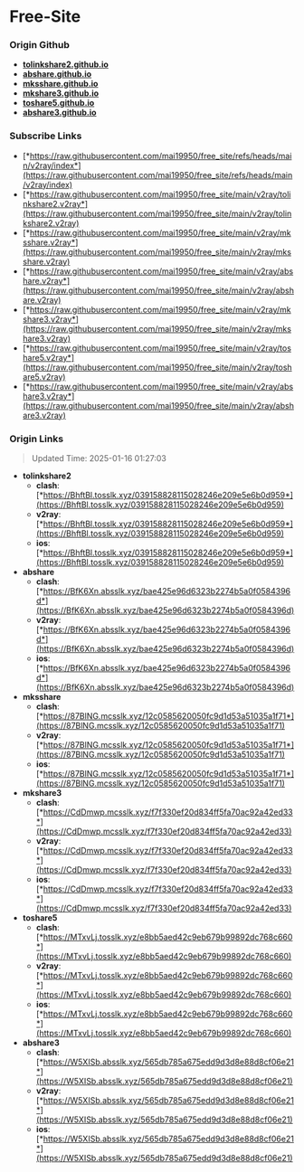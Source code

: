 # Free-Site

### Origin Github

- [**tolinkshare2.github.io**](https://github.com/tolinkshare2/tolinkshare2.github.io)
- [**abshare.github.io**](https://github.com/abshare/abshare.github.io)
- [**mksshare.github.io**](https://github.com/mksshare/mksshare.github.io)
- [**mkshare3.github.io**](https://github.com/mkshare3/mkshare3.github.io)
- [**toshare5.github.io**](https://github.com/toshare5/toshare5.github.io)
- [**abshare3.github.io**](https://github.com/abshare3/abshare3.github.io)

### Subscribe Links

- [*https://raw.githubusercontent.com/mai19950/free_site/refs/heads/main/v2ray/index*](https://raw.githubusercontent.com/mai19950/free_site/refs/heads/main/v2ray/index)
- [*https://raw.githubusercontent.com/mai19950/free_site/main/v2ray/tolinkshare2.v2ray*](https://raw.githubusercontent.com/mai19950/free_site/main/v2ray/tolinkshare2.v2ray)
- [*https://raw.githubusercontent.com/mai19950/free_site/main/v2ray/mksshare.v2ray*](https://raw.githubusercontent.com/mai19950/free_site/main/v2ray/mksshare.v2ray)
- [*https://raw.githubusercontent.com/mai19950/free_site/main/v2ray/abshare.v2ray*](https://raw.githubusercontent.com/mai19950/free_site/main/v2ray/abshare.v2ray)
- [*https://raw.githubusercontent.com/mai19950/free_site/main/v2ray/mkshare3.v2ray*](https://raw.githubusercontent.com/mai19950/free_site/main/v2ray/mkshare3.v2ray)
- [*https://raw.githubusercontent.com/mai19950/free_site/main/v2ray/toshare5.v2ray*](https://raw.githubusercontent.com/mai19950/free_site/main/v2ray/toshare5.v2ray)
- [*https://raw.githubusercontent.com/mai19950/free_site/main/v2ray/abshare3.v2ray*](https://raw.githubusercontent.com/mai19950/free_site/main/v2ray/abshare3.v2ray)

### Origin Links

> Updated Time: 2025-01-16 01:27:03

- **tolinkshare2**
  - **clash**: [*https://BhftBl.tosslk.xyz/039158828115028246e209e5e6b0d959*](https://BhftBl.tosslk.xyz/039158828115028246e209e5e6b0d959)
  - **v2ray**: [*https://BhftBl.tosslk.xyz/039158828115028246e209e5e6b0d959*](https://BhftBl.tosslk.xyz/039158828115028246e209e5e6b0d959)
  - **ios**: [*https://BhftBl.tosslk.xyz/039158828115028246e209e5e6b0d959*](https://BhftBl.tosslk.xyz/039158828115028246e209e5e6b0d959)
- **abshare**
  - **clash**: [*https://BfK6Xn.absslk.xyz/bae425e96d6323b2274b5a0f0584396d*](https://BfK6Xn.absslk.xyz/bae425e96d6323b2274b5a0f0584396d)
  - **v2ray**: [*https://BfK6Xn.absslk.xyz/bae425e96d6323b2274b5a0f0584396d*](https://BfK6Xn.absslk.xyz/bae425e96d6323b2274b5a0f0584396d)
  - **ios**: [*https://BfK6Xn.absslk.xyz/bae425e96d6323b2274b5a0f0584396d*](https://BfK6Xn.absslk.xyz/bae425e96d6323b2274b5a0f0584396d)
- **mksshare**
  - **clash**: [*https://87BlNG.mcsslk.xyz/12c0585620050fc9d1d53a51035a1f71*](https://87BlNG.mcsslk.xyz/12c0585620050fc9d1d53a51035a1f71)
  - **v2ray**: [*https://87BlNG.mcsslk.xyz/12c0585620050fc9d1d53a51035a1f71*](https://87BlNG.mcsslk.xyz/12c0585620050fc9d1d53a51035a1f71)
  - **ios**: [*https://87BlNG.mcsslk.xyz/12c0585620050fc9d1d53a51035a1f71*](https://87BlNG.mcsslk.xyz/12c0585620050fc9d1d53a51035a1f71)
- **mkshare3**
  - **clash**: [*https://CdDmwp.mcsslk.xyz/f7f330ef20d834ff5fa70ac92a42ed33*](https://CdDmwp.mcsslk.xyz/f7f330ef20d834ff5fa70ac92a42ed33)
  - **v2ray**: [*https://CdDmwp.mcsslk.xyz/f7f330ef20d834ff5fa70ac92a42ed33*](https://CdDmwp.mcsslk.xyz/f7f330ef20d834ff5fa70ac92a42ed33)
  - **ios**: [*https://CdDmwp.mcsslk.xyz/f7f330ef20d834ff5fa70ac92a42ed33*](https://CdDmwp.mcsslk.xyz/f7f330ef20d834ff5fa70ac92a42ed33)
- **toshare5**
  - **clash**: [*https://MTxvLj.tosslk.xyz/e8bb5aed42c9eb679b99892dc768c660*](https://MTxvLj.tosslk.xyz/e8bb5aed42c9eb679b99892dc768c660)
  - **v2ray**: [*https://MTxvLj.tosslk.xyz/e8bb5aed42c9eb679b99892dc768c660*](https://MTxvLj.tosslk.xyz/e8bb5aed42c9eb679b99892dc768c660)
  - **ios**: [*https://MTxvLj.tosslk.xyz/e8bb5aed42c9eb679b99892dc768c660*](https://MTxvLj.tosslk.xyz/e8bb5aed42c9eb679b99892dc768c660)
- **abshare3**
  - **clash**: [*https://W5XISb.absslk.xyz/565db785a675edd9d3d8e88d8cf06e21*](https://W5XISb.absslk.xyz/565db785a675edd9d3d8e88d8cf06e21)
  - **v2ray**: [*https://W5XISb.absslk.xyz/565db785a675edd9d3d8e88d8cf06e21*](https://W5XISb.absslk.xyz/565db785a675edd9d3d8e88d8cf06e21)
  - **ios**: [*https://W5XISb.absslk.xyz/565db785a675edd9d3d8e88d8cf06e21*](https://W5XISb.absslk.xyz/565db785a675edd9d3d8e88d8cf06e21)
